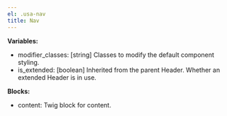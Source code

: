 ```yaml
---
el: .usa-nav
title: Nav
---
```


__Variables:__
* modifier_classes: [string] Classes to modify the default component styling.
* is_extended: [boolean] Inherited from the parent Header. Whether an extended Header is in use.

__Blocks:__
* content: Twig block for content.
